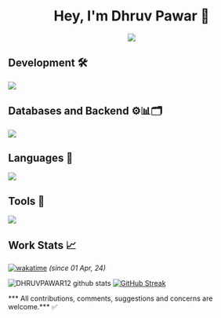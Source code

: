 <h1 style="text-align: center">Hey, I'm Dhruv Pawar &#128591;</h1>


<p align="center">
  <a href="https://github.com/DHRUVPAWAR12"><img src="https://readme-typing-svg.herokuapp.com/?lines=Software%20Developer;Always%20learning%20new%20things;Participating%20to%20build%20a%20community%20better&font=Fira%20Code&center=true&width=580&height=45&color=ff65ce&vCenter=true&size=22">
  </a>
</p>



## Development 🛠️
<p align="left">
  <a href="https://skillicons.dev">
    <img src="https://skillicons.dev/icons?perline=6&i=react,html,js,css,wordpress,sass" />
  </a>
</p>

## Databases and Backend ⚙️📊🗂️
<p align="left">
  <a href="https://skillicons.dev">
    <img src="https://skillicons.dev/icons?i=mysql,firebase" />
  </a>
</p>

## Languages 🧮
<p align="left">
  <a href="https://skillicons.dev">
    <img src="https://skillicons.dev/icons?perline=6&i=py,java,php,cpp" />
  </a>
</p>

## Tools 🧰
<p align="left">
  <a href="https://skillicons.dev">
    <img src="https://skillicons.dev/icons?i=github,vscode,git&perline=15" />
  </a>
</p>
<!--<details><summary><b>Work Stats 🐱‍👤📈</b></summary><br/>-->

## Work Stats 📈
[![wakatime](https://wakatime.com/badge/user/60086e5f-adb2-4a00-ba01-c193121a8406.svg)](https://wakatime.com/@60086e5f-adb2-4a00-ba01-c193121a8406)
_(since 01 Apr, 24)_



![DHRUVPAWAR12 github stats](https://github-readme-stats.vercel.app/api?username=DHRUVPAWAR12&theme=github_dark&show_icons=true&count_private=true)
[![GitHub Streak](https://github-readme-streak-stats.herokuapp.com?user=DHRUVPAWAR12&theme=github_dark&date_format=M%20j%5B%2C%20Y%5D&count_private=true)](https://git.io/streak-stats)

<!--
![DHRUVPAWAR12 Stats](https://github-profile-summary-cards.vercel.app/api/cards/repos-per-language?username=DHRUVPAWAR12&theme=github_dark)
![DHRUVPAWAR12 Stats](https://github-profile-summary-cards.vercel.app/api/cards/most-commit-language?username=DHRUVPAWAR12&theme=github_dark)
![DHRUVPAWAR12 Summary](https://github-profile-summary-cards.vercel.app/api/cards/profile-details?username=DHRUVPAWAR12&theme=github_dark)
-->
<!--
![](https://metrics.lecoq.io/DHRUVPAWAR12?template=classic&people=1&achievements=1&people.limit=24&people.size=28&people.types=followers%2C%20following&people.identicons=false&people.shuffle=false&achievements.threshold=C&achievements.secrets=true&achievements.display=detailed&achievements.limit=0&config.timezone=Asia%2FYekaterinburg)

## 🏆GitHub Trophies
[![](https://github-profile-trophy.vercel.app/?username=DHRUVPAWAR12&theme=dracula&no-frame=false&no-bg=false&margin-w=4&row=2&column=10)](https://github-profile-trophy.vercel.app/?username=DHRUVPAWAR12&theme=dracula&no-frame=false&no-bg=false&margin-w=4&row=2&column=10)

</details>-->

*** All contributions, comments, suggestions and concerns are welcome.*** ✅
